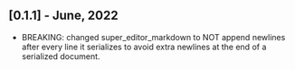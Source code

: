 ## [0.1.1] - June, 2022
 * BREAKING: changed super_editor_markdown to NOT append newlines after every line it serializes to avoid extra newlines at the end of a serialized document.
